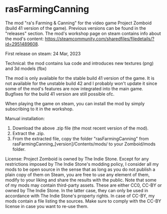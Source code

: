 # rasFarmingCanning
The mod "ra's Farming & Canning" for the video game Project Zomboid (build 41 version of the game). Previous versions can be found in the "releases" section. The mod's workshop page on steam contains info about the mod's content: https://steamcommunity.com/sharedfiles/filedetails/?id=2951489608.

First release on steam: 24 Mar, 2023

Technical: the mod contains lua code and introduces new textures (png) and 3d models (fbx)

The mod is only available for the stable build 41 version of the game. It is not available for the unstable build 42 and I probably won't update it since some of the mod's features are now integrated into the main game. Bugfixes for the build 41 version are still possible ofc.

When playing the game on steam, you can install the mod by simply subscribing to it in the workshop.

Manual installation:
1. Download the above .zip file (the most recent version of the mod).
2. Extract the .zip.
3. From the extracted file, copy the folder "rasFarmingCanning" from rasFarmingCanning_[version]/Contents/mods/ to your Zomboid/mods folder.

License: Project Zomboid is owned by The Indie Stone. Except for any restrictions imposed by The Indie Stone's modding policy, I consider all my mods to be open source in the sense that as long as you do not publish a plain copy of them on Steam, you are free to use any element of them, modify to your liking and share the results with the public. Note that some of my mods may contain third-party assets. These are either CC0, CC-BY or owned by The Indie Stone. In the latter case, they can only be used in accordance with The Indie Stone's property rights. In case of CC-BY, my mods contain a file listing the sources. Make sure to comply with the CC-BY license in case you want to re-use them.
